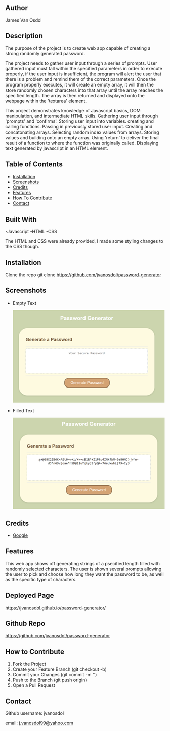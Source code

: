 # <Password-Generator>

## Author

James Van Osdol

## Description

The purpose of the project is to create web app capable of creating a strong randomly generated password.

The project needs to gather user input through a series of prompts. User gathered input must fall within the specified parameters in order to execute properly, if the user input is insufficient, the program will alert the user that there is a problem and remind them of the correct parameters. Once the program properly executes, it will create an empty array, it will then the store randomly chosen characters into that array until the array reaches the specified length. The array is then returned and displayed onto the webpage within the 'textarea' element.



This project demonstrates knowledge of Javascript basics, DOM manipulation, and intermediate HTML skills. Gathering user input through 'prompts' and 'confirms'. Storing user input into variables. creating and calling functions. Passing in previously stored user input. Creating and concatonating arrays. Selecting random index values from arrays. Storing values and building onto an empty array. Using 'return' to deliver the final result of a function to where the function was originally called. Displaying text generated by javascript in an HTML element.

## Table of Contents

- [Installation](#installation)
- [Screenshots](#screenshots)
- [Credits](#credits)
- [Features](#features)
- [How To Contribute](#how-to-contribute)
- [Contact](#contact)


## Built With

-Javascript
-HTML
-CSS

The HTML and CSS were already provided, I made some styling changes to the CSS though.

## Installation

Clone the repo
git clone https://github.com/jvanosdol/password-generator


## Screenshots


- Empty Text

  ![Empty](/Assets/empty-password-generator.png)

 
- Filled Text

  ![Filled](/Assets/filled-password-generator.png)


## Credits

- [Google](https://www.google.com)



## Features

This web app shows off generating strings of a psecified length filled with randomly selected characters. The user is shown several prompts allowing the user to pick and choose how long they want the password to be, as well as the specific type of characters. 

## Deployed Page

https://jvanosdol.github.io/password-generator/


## Github Repo

https://github.com/jvanosdol/password-generator


## How to Contribute

1. Fork the Project
2. Create your Feature Branch (git checkout -b)
3. Commit your Changes (git commit -m '')
4. Push to the Branch (git push origin)
5. Open a Pull Request


## Contact

Github username: jvanosdol

email: j.vanosdol99@yahoo.com

